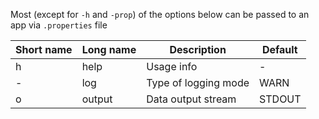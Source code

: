 Most (except for `-h` and `-prop`) of the options below can be passed to an app via `.properties` file

| Short name | Long name  | Description   | Default |
|------------|------------|---------------|---------------|
| h | help | Usage info | - |
| - | log | Type of logging mode | WARN |
| o | output | Data output stream | STDOUT |